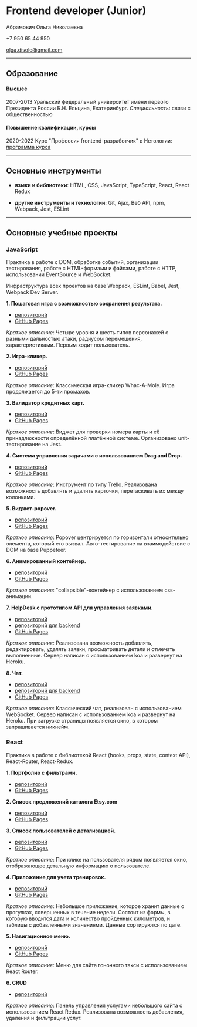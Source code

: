 # Frontend developer (Junior)

Абрамович Ольга Николаевна

+7 950 65 44 950

olga.disole@gmail.com

---

## Образование

#### Высшее

2007-2013 Уральский федеральный университет имени первого Президента России Б.Н. Ельцина, Екатеринбург. 
*Специальность*: связи с общественностью

#### Повышение квалификации, курсы

2020-2022 Курс "Профессия frontend-разработчик" в Нетологии: 
[программа курса](https://netology.ru/programs/front-end#/lessons)

---

## Основные инструменты

- **языки и библиотеки**: HTML, CSS, JavaScript, TypeScript, React, React Redux

- **другие инструменты и технологии**: Git, Ajax, Веб API, npm, Webpack, Jest, ESLint

---

## Основные учебные проекты

### JavaScript

Практика в работе с DOM, обработке событий, организации тестирования, работе с HTML-формами и файлами, 
работе с HTTP, использовании EventSource и WebSocket. 

Инфраструктура всех проектов на базе Webpack, ESLint, Babel, Jest, Webpack Dev Server.


**1. Пошаговая игра с возможностью сохранения результата.**

- [репозиторий](https://github.com/Di-sole/js-advanced-diploma/)
- [GitHub Pages](https://di-sole.github.io/js-advanced-diploma/)

*Краткое описание*: Четыре уровня и шесть типов персонажей с разными дальностью атаки, радиусом перемещения, характеристиками. Первым ходит пользователь.

**2. Игра-кликер.**

- [репозиторий](https://github.com/Di-sole/2-ahj-events)
- [GitHub Pages](https://di-sole.github.io/2-ahj-events/)

*Краткое описание*: Классическая игра-кликер Whac-A-Mole. Игра продолжается до 5-ти промахов.

**3. Валидатор кредитных карт.**

- [репозиторий](https://github.com/Di-sole/2-ahj-testing)
- [GitHub Pages](https://di-sole.github.io/2-ahj-testing/)

*Краткое описание*: Виджет для проверки номера карты и её принадлежности определённой платёжной системе. Организовано unit-тестирование на Jest.

**4. Система управления задачами c использованием Drag and Drop.**

- [репозиторий](https://github.com/Di-sole/2-ahj-dnd)
- [GitHub Pages](https://di-sole.github.io/2-ahj-dnd/)

*Краткое описание*: Инструмент по типу Trello. Реализована возможность добавлять и удалять карточки, перетаскивать их между колонками.

**5. Виджет-popover.**

- [репозиторий](https://github.com/Di-sole/2-ahj-forms)
- [GitHub Pages](https://di-sole.github.io/2-ahj-forms/)

*Краткое описание*: Popover центрируется по горизонтали относительно элемента, который его вызвал. Авто-тестирование на взаимодействие с DOM на базе Puppeteer.

**6. Анимированный контейнер.**

- [репозиторий](https://github.com/Di-sole/2-ahj-animation-collapse)
- [GitHub Pages](https://di-sole.github.io/2-ahj-animation-collapse/)

*Краткое описание*: "collapsible"-контейнер с использованием css-анимации.

**7. HelpDesk с прототипом API для управления заявками.**

- [репозиторий](https://github.com/Di-sole/2-ahj-helpdesk-front)
- [репозиторий для backend](https://github.com/Di-sole/2-ahj-helpdesk-backend)
- [GitHub Pages](https://di-sole.github.io/2-ahj-helpdesk-front/)

*Краткое описание*: Реализована возможность добавлять, редактировать, удалять заявки, просматривать детали и отмечать выполненные.
Сервер написан с использованием koa и развернут на Heroku.

**8. Чат.**

- [репозиторий](https://github.com/Di-sole/2-ahj-ws-chat-front)
- [репозиторий для backend](https://github.com/Di-sole/2-ahj-ws-chat-back)
- [GitHub Pages](https://di-sole.github.io/2-ahj-ws-chat-front/)

*Краткое описание*: Классический чат, реализован с использованием WebSocket.
Сервер написан с использованием koa и развернут на Heroku.
При загрузке страницы появляется окно, в котором запрашивается никнейм.


### React

Практика в работе с библиотекой React (hooks, props, state, context API), React-Router, React-Redux.

**1. Портфолио с фильтрами.**

- [репозиторий](https://github.com/Di-sole/ra-events-state-filter)
- [GitHub Pages](https://di-sole.github.io/ra-events-state-filter/)


**2. Список предложений каталога Etsy.com**

- [репозиторий](https://github.com/Di-sole/ra-props-listing)
- [GitHub Pages](https://di-sole.github.io/ra-props-listing/)


**3. Список пользователей с детализацией.**

- [репозиторий](https://github.com/Di-sole/ra-hooks-use-effect)
- [GitHub Pages](https://di-sole.github.io/ra-hooks-use-effect/)

*Краткое описание*: При клике на пользователя рядом появляется окно, отображающее детальную информацию о пользователе.


**4. Приложение для учета тренировок.**

- [репозиторий](https://github.com/Di-sole/ra-forms-steps)
- [GitHub Pages](https://di-sole.github.io/ra-forms-steps/)

*Краткое описание*: Небольшое приложение, которое хранит данные о прогулках, совершенных в течение недели.
Состоит из формы, в которую вводится дата и количество пройденных километров, и таблицы с добавленными значениями.
Данные сортируются по дате.


**5. Навигационное меню.**

- [репозиторий](https://github.com/Di-sole/ra-router-menu)
- [GitHub Pages](https://di-sole.github.io/ra-router-menu/)

*Краткое описание*: Меню для сайта гоночного такси с использованием React Router.


**6. CRUD**

- [репозиторий](https://github.com/Di-sole/ra-redux)

*Краткое описание*: Панель управления услугами небольшого сайта с использованием React Redux. Реализована возможность добавления, удаления и фильтрации услуг.
